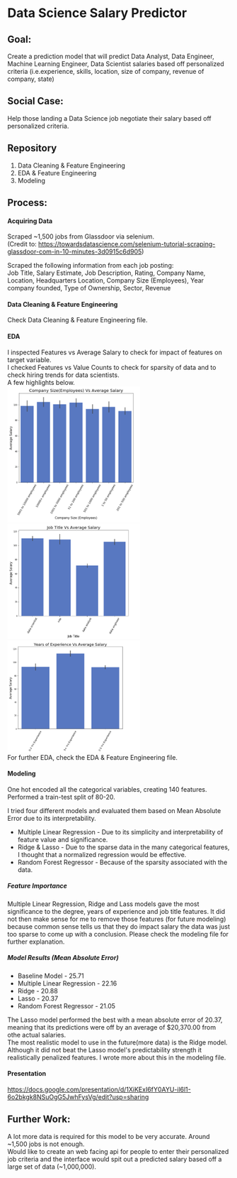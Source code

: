 # Data Science Salary Predictor

## Goal: 
Create a prediction model that will predict Data Analyst, Data Engineer, Machine Learning Engineer, Data Scientist salaries based off personalized criteria (i.e.experience, skills, location, size of company, revenue of company, state)

## Social Case: 
Help those landing a Data Science job negotiate their salary based off personalized criteria.

## Repository 
1. Data Cleaning & Feature Engineering
2. EDA & Feature Engineering
3. Modeling

## Process:
#### Acquiring Data
Scraped ~1,500 jobs from Glassdoor via selenium.\
(Credit to: https://towardsdatascience.com/selenium-tutorial-scraping-glassdoor-com-in-10-minutes-3d0915c6d905) 

Scraped the following information from each job posting: \
Job Title, Salary Estimate, Job Description, Rating, Company Name, Location, Headquarters Location, Company Size (Employees), Year company founded, Type of Ownership, Sector, Revenue

#### Data Cleaning & Feature Engineering
Check Data Cleaning & Feature Engineering file.

#### EDA
I inspected Features vs Average Salary to check for impact of features on target variable. \
I checked Features vs Value Counts to check for sparsity of data and to check hiring trends for data scientists. \
A few highlights below. \
<img src="Project%20Images/Comp_Size.png" width="300">
<img src="Project%20Images/Job_Titles.png" width="300">
<img src="Project%20Images/Seniority.png" width="300">\
For further EDA, check the EDA & Feature Engineering file.

#### Modeling
One hot encoded all the categorical variables, creating 140 features. \
Performed a train-test split of 80-20. 

I tried four different models and evaluated them based on Mean Absolute Error due to its interpretability.
 * Multiple Linear Regression - Due to its simplicity and interpretability of feature value and significance. 
 * Ridge & Lasso - Due to the sparse data in the many categorical features, I thought that a normalized regression would be effective.
 * Random Forest Regressor - Because of the sparsity associated with the data.
 
 ##### Feature Importance 
Multiple Linear Regression, Ridge and Lass models gave the most significance to the degree, years of experience and job title features. It did not then make sense for me to remove those features (for future modeling) because common sense tells us that they do impact salary the data was just too sparse to come up with a conclusion. Please check the modeling file for further explanation.

##### Model Results (Mean Absolute Error)
* Baseline Model - 25.71
* Multiple Linear Regression - 22.16
* Ridge - 20.88
* Lasso - 20.37
* Random Forest Regressor - 21.05

The Lasso model performed the best with a mean absolute error of 20.37, meaning that its predictions were off by an average of $20,370.00 from othe actual salaries.\
The most realistic model to use in the future(more data) is the Ridge model. Although it did not beat the Lasso model's predictability strength it realistically penalized features. I wrote more about this in the modeling file. 

#### Presentation
https://docs.google.com/presentation/d/1XiKExI6fY0AYU-il6l1-6o2bkgk8NSuOgG5JwhFysVg/edit?usp=sharing

## Further Work:
A lot more data is required for this model to be very accurate.
Around ~1,500 jobs is not enough. \
Would like to create an web facing api for people to enter their personalized job criteria and the interface would spit out a predicted salary based off a large set of data (~1,000,000).
